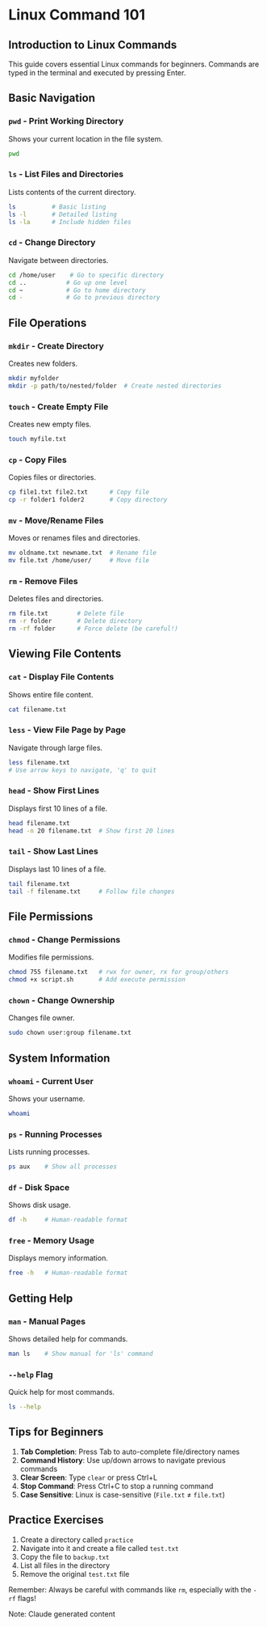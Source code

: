 # Linux Command 101 

## Introduction to Linux Commands

This guide covers essential Linux commands for beginners. Commands are typed in the terminal and executed by pressing Enter.

## Basic Navigation

### `pwd` - Print Working Directory
Shows your current location in the file system.
```bash
pwd
```

### `ls` - List Files and Directories
Lists contents of the current directory.
```bash
ls          # Basic listing
ls -l       # Detailed listing
ls -la      # Include hidden files
```

### `cd` - Change Directory
Navigate between directories.
```bash
cd /home/user    # Go to specific directory
cd ..           # Go up one level
cd ~            # Go to home directory
cd -            # Go to previous directory
```

## File Operations

### `mkdir` - Create Directory
Creates new folders.
```bash
mkdir myfolder
mkdir -p path/to/nested/folder  # Create nested directories
```

### `touch` - Create Empty File
Creates new empty files.
```bash
touch myfile.txt
```

### `cp` - Copy Files
Copies files or directories.
```bash
cp file1.txt file2.txt      # Copy file
cp -r folder1 folder2       # Copy directory
```

### `mv` - Move/Rename Files
Moves or renames files and directories.
```bash
mv oldname.txt newname.txt  # Rename file
mv file.txt /home/user/     # Move file
```

### `rm` - Remove Files
Deletes files and directories.
```bash
rm file.txt        # Delete file
rm -r folder       # Delete directory
rm -rf folder      # Force delete (be careful!)
```

## Viewing File Contents

### `cat` - Display File Contents
Shows entire file content.
```bash
cat filename.txt
```

### `less` - View File Page by Page
Navigate through large files.
```bash
less filename.txt
# Use arrow keys to navigate, 'q' to quit
```

### `head` - Show First Lines
Displays first 10 lines of a file.
```bash
head filename.txt
head -n 20 filename.txt  # Show first 20 lines
```

### `tail` - Show Last Lines
Displays last 10 lines of a file.
```bash
tail filename.txt
tail -f filename.txt     # Follow file changes
```

## File Permissions

### `chmod` - Change Permissions
Modifies file permissions.
```bash
chmod 755 filename.txt   # rwx for owner, rx for group/others
chmod +x script.sh       # Add execute permission
```

### `chown` - Change Ownership
Changes file owner.
```bash
sudo chown user:group filename.txt
```

## System Information

### `whoami` - Current User
Shows your username.
```bash
whoami
```

### `ps` - Running Processes
Lists running processes.
```bash
ps aux    # Show all processes
```

### `df` - Disk Space
Shows disk usage.
```bash
df -h     # Human-readable format
```

### `free` - Memory Usage
Displays memory information.
```bash
free -h   # Human-readable format
```

## Getting Help

### `man` - Manual Pages
Shows detailed help for commands.
```bash
man ls    # Show manual for 'ls' command
```

### `--help` Flag
Quick help for most commands.
```bash
ls --help
```

## Tips for Beginners

1. **Tab Completion**: Press Tab to auto-complete file/directory names
2. **Command History**: Use up/down arrows to navigate previous commands
3. **Clear Screen**: Type `clear` or press Ctrl+L
4. **Stop Command**: Press Ctrl+C to stop a running command
5. **Case Sensitive**: Linux is case-sensitive (`File.txt` ≠ `file.txt`)

## Practice Exercises

1. Create a directory called `practice`
2. Navigate into it and create a file called `test.txt`
3. Copy the file to `backup.txt`
4. List all files in the directory
5. Remove the original `test.txt` file

Remember: Always be careful with commands like `rm`, especially with the `-rf` flags!

Note: Claude generated content